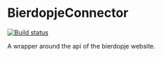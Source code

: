 BierdopjeConnector
==================
[![Build status](https://ci.appveyor.com/api/projects/status/1pwrksoft3ktjbw1/branch/master?svg=true)](https://ci.appveyor.com/project/kalkie/bierdopjeconnector)

A wrapper around the api of the bierdopje website.
